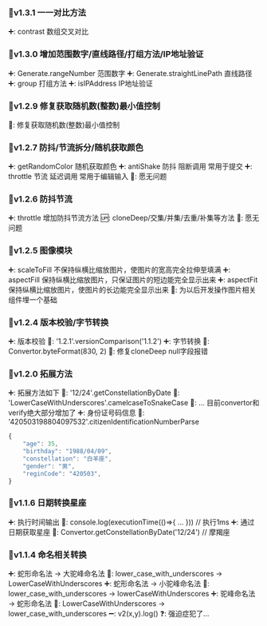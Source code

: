 ### 🚀v1.3.1 一一对比方法
➕: contrast 数组交叉对比


### 🚀v1.3.0 增加范围数字/直线路径/打组方法/IP地址验证
➕: Generate.rangeNumber 范围数字
➕: Generate.straightLinePath 直线路径
➕: group 打组方法
➕: isIPAddress IP地址验证

### 🚀v1.2.9 修复获取随机数(整数)最小值控制
🔧: 修复获取随机数(整数)最小值控制

### 🚀v1.2.7 防抖/节流拆分/随机获取颜色
➕: getRandomColor 随机获取颜色
➕: antiShake 防抖 阻断调用 常用于提交
➕: throttle 节流 延迟调用 常用于编辑输入
🙏: 愿无问题

### 🚀v1.2.6 防抖节流
➕: throttle 增加防抖节流方法
🆙: cloneDeep/交集/并集/去重/补集等方法
🙏: 愿无问题


### 🚀v1.2.5 图像模块
➕: scaleToFill 不保持纵横比缩放图片，使图片的宽高完全拉伸至填满
➕: aspectFill 保持纵横比缩放图片，只保证图片的短边能完全显示出来
➕: aspectFit 保持纵横比缩放图片，使图片的长边能完全显示出来
🤔: 为以后开发操作图片相关组件埋一个基础


### 🚀v1.2.4 版本校验/字节转换
➕: 版本校验
👀: '1.2.1'.versionComparison('1.1.2')
➕: 字节转换
👀: Convertor.byteFormat(830, 2)
🔧: 修复cloneDeep null字段报错


### 🚀v1.2.0 拓展方法

➕: 拓展方法如下
👀: '12/24'.getConstellationByDate
👀: 'LowerCaseWithUnderscores'.camelcaseToSnakeCase
🙋‍: ... 目前convertor和verify绝大部分增加了
➕: 身份证号码信息
👀: '420503198804097532'.citizenIdentificationNumberParse
```js
{
    "age": 35,
    "birthday": "1988/04/09",
    "constellation": "白羊座",
    "gender": "男",
    "reginCode": "420503",
}
```

### 🚀v1.1.6 日期转换星座

➕: 执行时间输出
👀: console.log(executionTime(()=>{ ... })) // 执行1ms
➕: 通过日期获取星座
👀: Convertor.getConstellationByDate('12/24') // 摩羯座

### 🚀v1.1.4 命名相关转换

➕: 蛇形命名法 -> 大驼峰命名法
👀: lower_case_with_underscores -> LowerCaseWithUnderscores 
➕: 蛇形命名法 -> 小驼峰命名法
👀: lower_case_with_underscores -> lowerCaseWithUnderscores 
➕: 驼峰命名法 -> 蛇形命名法
👀: LowerCaseWithUnderscores -> lower_case_with_underscores
➖: v2(x,y).log()
❓: 强迫症犯了...

